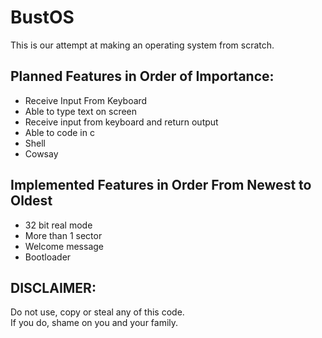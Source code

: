 # BustOS
This is our attempt at making an operating system from scratch.
## Planned Features in Order of Importance:

- Receive Input From Keyboard
- Able to type text on screen
- Receive input from keyboard and return output
- Able to code in c
- Shell
- Cowsay
## Implemented Features in Order From Newest to Oldest
- 32 bit real mode  
- More than 1 sector  
- Welcome message  
- Bootloader
## DISCLAIMER:
Do not use, copy or steal any of this code. <br>
If you do, shame on you and your family.
